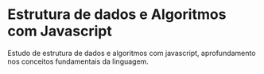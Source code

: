 # Estrutura de dados e Algoritmos com Javascript
Estudo de estrutura de dados e algoritmos com javascript, aprofundamento nos conceitos fundamentais da linguagem.
